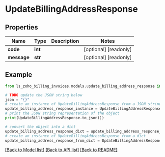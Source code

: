 # UpdateBillingAddressResponse


## Properties

Name | Type | Description | Notes
------------ | ------------- | ------------- | -------------
**code** | **int** |  | [optional] [readonly] 
**message** | **str** |  | [optional] [readonly] 

## Example

```python
from ls_zoho_billing_invoices.models.update_billing_address_response import UpdateBillingAddressResponse

# TODO update the JSON string below
json = "{}"
# create an instance of UpdateBillingAddressResponse from a JSON string
update_billing_address_response_instance = UpdateBillingAddressResponse.from_json(json)
# print the JSON string representation of the object
print(UpdateBillingAddressResponse.to_json())

# convert the object into a dict
update_billing_address_response_dict = update_billing_address_response_instance.to_dict()
# create an instance of UpdateBillingAddressResponse from a dict
update_billing_address_response_from_dict = UpdateBillingAddressResponse.from_dict(update_billing_address_response_dict)
```
[[Back to Model list]](../README.md#documentation-for-models) [[Back to API list]](../README.md#documentation-for-api-endpoints) [[Back to README]](../README.md)


